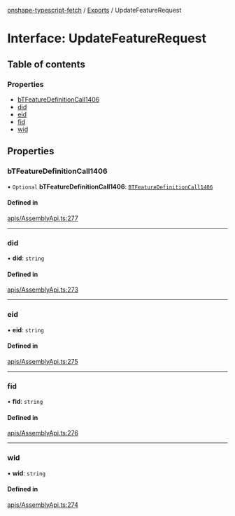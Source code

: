[onshape-typescript-fetch](../README.md) / [Exports](../modules.md) / UpdateFeatureRequest

# Interface: UpdateFeatureRequest

## Table of contents

### Properties

- [bTFeatureDefinitionCall1406](UpdateFeatureRequest.md#btfeaturedefinitioncall1406)
- [did](UpdateFeatureRequest.md#did)
- [eid](UpdateFeatureRequest.md#eid)
- [fid](UpdateFeatureRequest.md#fid)
- [wid](UpdateFeatureRequest.md#wid)

## Properties

### bTFeatureDefinitionCall1406

• `Optional` **bTFeatureDefinitionCall1406**: [`BTFeatureDefinitionCall1406`](BTFeatureDefinitionCall1406.md)

#### Defined in

[apis/AssemblyApi.ts:277](https://github.com/toebes/onshape-typescript-fetch/blob/3e11ae1/apis/AssemblyApi.ts#L277)

___

### did

• **did**: `string`

#### Defined in

[apis/AssemblyApi.ts:273](https://github.com/toebes/onshape-typescript-fetch/blob/3e11ae1/apis/AssemblyApi.ts#L273)

___

### eid

• **eid**: `string`

#### Defined in

[apis/AssemblyApi.ts:275](https://github.com/toebes/onshape-typescript-fetch/blob/3e11ae1/apis/AssemblyApi.ts#L275)

___

### fid

• **fid**: `string`

#### Defined in

[apis/AssemblyApi.ts:276](https://github.com/toebes/onshape-typescript-fetch/blob/3e11ae1/apis/AssemblyApi.ts#L276)

___

### wid

• **wid**: `string`

#### Defined in

[apis/AssemblyApi.ts:274](https://github.com/toebes/onshape-typescript-fetch/blob/3e11ae1/apis/AssemblyApi.ts#L274)
